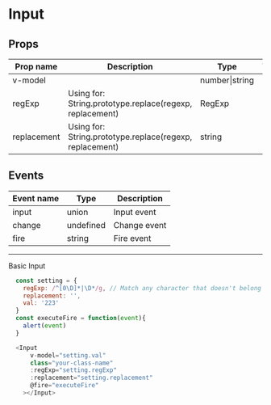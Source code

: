 # Input

## Props

| Prop name   | Description                                              | Type           | Values | Default |
| ----------- | -------------------------------------------------------- | -------------- | ------ | ------- |
| v-model     |                                                          | number\|string | -      |         |
| regExp      | Using for: String.prototype.replace(regexp, replacement) | RegExp         | -      | null    |
| replacement | Using for: String.prototype.replace(regexp, replacement) | string         | -      | ''      |

## Events

| Event name | Type      | Description  |
| ---------- | --------- | ------------ |
| input      | union     | Input event  |
| change     | undefined | Change event |
| fire       | string    | Fire event   |

---

Basic Input

```js
  const setting = {
    regExp: /^[0\D]*|\D*/g, // Match any character that doesn't belong to the positive integer
    replacement: '',
    val: '223'
  }
  const executeFire = function(event){
    alert(event)
  }

  <Input
      v-model="setting.val"
      class="your-class-name"
      :regExp="setting.regExp"
      :replacement="setting.replacement"
      @fire="executeFire"
    ></Input>
```
